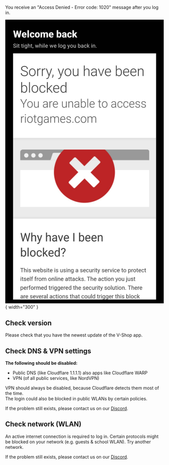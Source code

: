 You receive an "Access Denied - Error code: 1020" message after you log in.  

![Hanuta](/assets/access_denied.png){ width="300" }


## Check version
Please check that you have the newest update of the V-Shop app.

## Check DNS & VPN settings
**The following should be disabled:**<br/>
- Public DNS (like Cloudflare 1.1.1.1) also apps like Cloudflare WARP<br/>
- VPN (of all public services, like NordVPN)

VPN should always be disabled, because Cloudflare detects them most of the time.<br/>
The login could also be blocked in public WLANs by certain policies.

If the problem still exists, please contact us on our [Discord](https://vshop.one/discord/).

## Check network (WLAN)
An active internet connection is required to log in.
Certain protocols might be blocked on your network (e.g. guests & school WLAN). Try another network. 

If the problem still exists, please contact us on our [Discord](https://vshop.one/discord/).